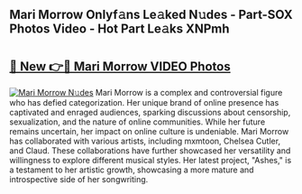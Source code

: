 ## Mari Morrow Onlyf𝚊ns Le𝚊ked N𝚞des - Part-SOX Photos Video - Hot Part Le𝚊ks XNPmh

# <h2><a href="http://ab55027.deff.icu/?id=Mari+Morrow">🔗 New 👉🔴 Mari Morrow VIDEO Photos</a></h2>

[![Mari Morrow N𝚞des](https://i.imgur.com/rIISA9y.gif)](http://ab55027.deff.icu/?id=Mari+Morrow)
Mari Morrow is a complex and controversial figure who has defied categorization. Her unique brand of online presence has captivated and enraged audiences, sparking discussions about censorship, sexualization, and the nature of online communities. While her future remains uncertain, her impact on online culture is undeniable. Mari Morrow has collaborated with various artists, including mxmtoon, Chelsea Cutler, and Claud. These collaborations have further showcased her versatility and willingness to explore different musical styles. Her latest project, "Ashes," is a testament to her artistic growth, showcasing a more mature and introspective side of her songwriting.
